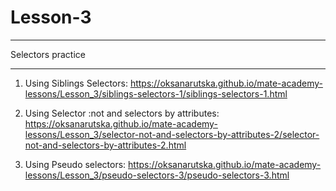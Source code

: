 # Lesson-3
<hr>
 Selectors practice 
<hr>

  1) Using Siblings Selectors:
https://oksanarutska.github.io/mate-academy-lessons/Lesson_3/siblings-selectors-1/siblings-selectors-1.html

 2) Using Selector :not and selectors by attributes:
https://oksanarutska.github.io/mate-academy-lessons/Lesson_3/selector-not-and-selectors-by-attributes-2/selector-not-and-selectors-by-attributes-2.html

 3) Using Pseudo selectors:
https://oksanarutska.github.io/mate-academy-lessons/Lesson_3/pseudo-selectors-3/pseudo-selectors-3.html

